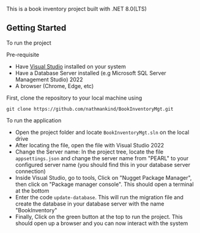 This is a book inventory project built with .NET 8.0(LTS)

## Getting Started

To run the project

Pre-requisite
- Have [Visual Studio](https://visualstudio.microsoft.com/vs/) installed on your system
- Have a Database Server installed (e.g Microsoft SQL Server Management Studio) 2022
- A browser (Chrome, Edge, etc)

First, clone the repository to your local machine using

```
git clone https://github.com/nathmankind/BookInventoryMgt.git
```

To run the application
- Open the project folder and locate `BookInventoryMgt.sln` on the local drive
- After locating the file, open the file with Visual Studio 2022
- Change the Server name: In the project tree, locate the file `appsettings.json` and change the server name from "PEARL" to your configured server name (you should find this in your database server connection)
- Inside Visual Studio, go to tools, Click on "Nugget Package Manager", then click on "Package manager console". This should open a terminal at the bottom
- Enter the code ```update-database```. This will run the migration file and create the database in your database server with the name "BookInventory"
- Finally, Click on the green button at the top to run the project. This should open up a browser and you can now interact with the system

